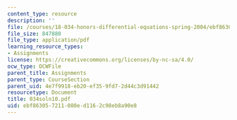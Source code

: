 ```yaml
---
content_type: resource
description: ''
file: /courses/18-034-honors-differential-equations-spring-2004/ebf863057211080ed1162c98eb8a90e8_034soln10.pdf
file_size: 847880
file_type: application/pdf
learning_resource_types:
- Assignments
license: https://creativecommons.org/licenses/by-nc-sa/4.0/
ocw_type: OCWFile
parent_title: Assignments
parent_type: CourseSection
parent_uid: 4e7f9918-eb20-ef35-9fd7-2d44c3d91442
resourcetype: Document
title: 034soln10.pdf
uid: ebf86305-7211-080e-d116-2c98eb8a90e8
---
```

